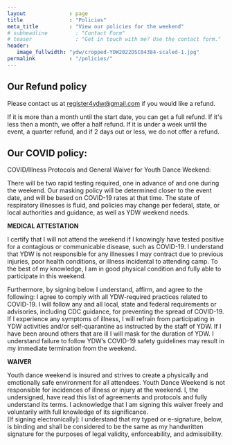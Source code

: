 ```yaml
---
layout              : page
title               : "Policies"
meta_title          : "View our policies for the weekend"
# subheadline         : "Contact Form"
# teaser              : "Get in touch with me? Use the contact form."
header:
   image_fullwidth: "ydw/cropped-YDW2022DSC04384-scaled-1.jpg"
permalink           : "/policies/"
---
```


## Our Refund policy

Please contact us at register4ydw@gmail.com if you would like a refund.

If it is more than a month until the start date, you can get a full refund. If it's less then a month, we offer a half refund. If it is under a week until the event, a quarter refund, and if 2 days out or less, we do not offer a refund.


## Our COVID policy:

COVID/Illness Protocols and General Waiver for Youth Dance Weekend:

There will be two rapid testing required, one in advance of and one during the weekend. Our masking policy will be determined closer to the event date, and will be based on COVID-19 rates at that time. The state of respiratory illnesses is fluid, and policies may change per federal, state, or local authorities and guidance, as well as YDW weekend needs.

**MEDICAL ATTESTATION**

I certify that I will not attend the weekend if I knowingly have tested positive for a contagious or communicable disease, such as COVID-19. I understand that YDW is not responsible for any illnesses I may contract due to previous injuries, poor health conditions, or illness incidental to attending camp. To the best of my knowledge, I am in good physical condition and fully able to participate in this weekend.

Furthermore, by signing below I understand, affirm, and agree to the following:
I agree to comply with all YDW-required practices related to COVID-19.
I will follow any and all local, state and federal requirements or advisories, including CDC guidance, for preventing the spread of COVID-19. 
If I experience any symptoms of illness, I will refrain from participating in YDW activities and/or self-quarantine as instructed by the staff of YDW. If I have been around others that are ill I will mask for the duration of YDW. 
I understand failure to follow YDW’s COVID-19 safety guidelines may result in my immediate termination from the weekend.

**WAIVER**

Youth dance weekend is insured and  strives to create a physically and emotionally safe environment for all attendees. Youth Dance Weekend is not responsible for incidences of illness or injury at the weekend. 
I, the undersigned, have read this list of agreements and protocols and fully understand its terms. I acknowledge that I am signing this waiver freely and voluntarily with full knowledge of its significance.		
[If signing electronically]: I understand that my typed or e-signature, below, is binding and shall be considered to be the same as my handwritten signature for the purposes of legal validity, enforceability, and admissibility. 
